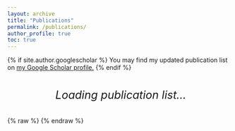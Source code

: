 ```yaml
---
layout: archive
title: "Publications"
permalink: /publications/
author_profile: true
toc: true
---
```


{% if site.author.googlescholar %}
  You may find my updated publication list on <u><a href="{{site.author.googlescholar}}">my Google Scholar profile</a>.</u>
{% endif %}
<br>

<!-- Move the loading message OUTSIDE the BibBase container -->
<div id="loading-wrapper" style="text-align: center; margin-bottom: 10px;">
    <p id="loading-message" style="
        display: inline-flex;
        font-size: 25px;
        font-style: italic;
        align-items: center;
        gap: 10px;
        min-width: 200px;
        white-space: nowrap;">
        <span class="spinner"></span> Loading publication list...
    </p>
</div>


<div id="bibbase-container">
  {% raw %}
  <!-- <script id="bibbase-script" src="https://bibbase.org/show?bib=https://bibbase.org/f/gSr8DjLGW8y2y2snm/uploaded.bib&jsonp=1"></script> -->
  <script>
  let bibbaseScript = document.createElement("script");
  bibbaseScript.src = "https://bibbase.org/show?bib=https://bibbase.org/f/gSr8DjLGW8y2y2snm/uploaded.bib&jsonp=1";
  bibbaseScript.defer = true; // Ensures script loads after the page
  document.getElementById("bibbase-container").appendChild(bibbaseScript);
  </script>
  {% endraw %}
</div>
<style>
    /* Define the spinning animation */
    @keyframes spin {
        0% { transform: rotate(0deg); }
        100% { transform: rotate(360deg); }
    }

    /* Ensure the spinner is visible and properly styled */
    .spinner {
        width: 30px;
        height: 30px;
        border: 5px solid rgba(0, 0, 0, 0.2); /* Light gray border */
        border-top: 5px solid #007bff; /* Blue top border for spinning effect */
        border-radius: 50%;
        display: inline-block;
        animation: spin 1s linear infinite; /* Ensures continuous rotation */
    }

    /* Smooth fade-out animation */
    .fade-out {
        opacity: 0;
        transition: opacity 0.8s ease-out;
    }
</style>

<script src="/assets/js/bibbase.js"></script>